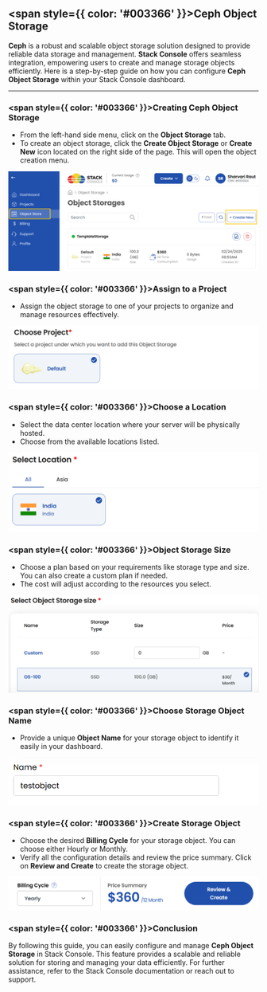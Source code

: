  ## <span style={{ color: '#003366' }}>Ceph Object Storage</span>

**Ceph** is a robust and scalable object storage solution designed to provide reliable data storage and management. **Stack Console** offers seamless integration, empowering users to create and manage storage objects efficiently. Here is a step-by-step guide on how you can configure **Ceph Object Storage** within your Stack Console dashboard.

------

### <span style={{ color: '#003366' }}>Creating Ceph Object Storage</span>

- From the left-hand side menu, click on the **Object Storage** tab.
- To create an object storage, click the **Create Object Storage** or **Create New** icon located on the right side of the page. This will open the object creation menu.

![Create Object Storage](images/ob-1.png)

### <span style={{ color: '#003366' }}>Assign to a Project</span>

- Assign the object storage to one of your projects to organize and manage resources effectively.

![Assign to Project](images/ob-2.png)

### <span style={{ color: '#003366' }}>Choose a Location</span>

- Select the data center location where your server will be physically hosted.
- Choose from the available locations listed.

![Choose Location](images/ob-3.png)

### <span style={{ color: '#003366' }}>Object Storage Size</span>

- Choose a plan based on your requirements like storage type and size. You can also create a custom plan if needed.
- The cost will adjust according to the resources you select.

![Object Storage Size](images/ob-4.png)

### <span style={{ color: '#003366' }}>Choose Storage Object Name</span>

- Provide a unique **Object Name** for your storage object to identify it easily in your dashboard.

![Choose Storage Object Name](images/ob-6.png)

### <span style={{ color: '#003366' }}>Create Storage Object</span>

- Choose the desired **Billing Cycle** for your storage object. You can choose either Hourly or Monthly.
- Verify all the configuration details and review the price summary. Click on **Review and Create** to create the storage object.

![Create Storage Object](images/ob-7.png)

### <span style={{ color: '#003366' }}>Conclusion</span>

By following this guide, you can easily configure and manage **Ceph Object Storage** in Stack Console. This feature provides a scalable and reliable solution for storing and managing your data efficiently. For further assistance, refer to the Stack Console documentation or reach out to support.
